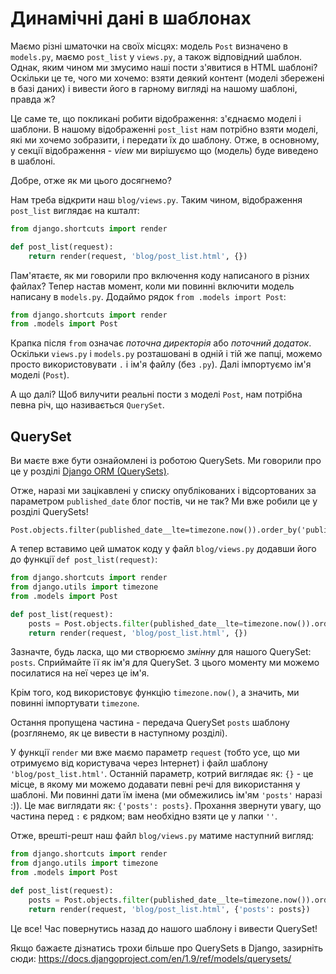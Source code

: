 # Динамічні дані в шаблонах

Маємо різні шматочки на своїх місцях: модель `Post` визначено в `models.py`, маємо `post_list` у `views.py`, а також відповідний шаблон. Однак, яким чином ми змусимо наші пости з'явитися в HTML шаблоні? Оскільки це те, чого ми хочемо: взяти деякий контент (моделі збережені в базі даних) і вивести його в гарному вигляді на нашому шаблоні, правда ж?

Це саме те, що покликані робити відображення: з'єднаємо моделі і шаблони. В нашому відображенні `post_list` нам потрібно взяти моделі, які ми хочемо зобразити, і передати їх до шаблону. Отже, в основному, у секції відображення - *view* ми вирішуємо що (модель) буде виведено в шаблоні.

Добре, отже як ми цього досягнемо?

Нам треба відкрити наш `blog/views.py`. Таким чином, відображення `post_list` виглядає на кшталт:

```python
from django.shortcuts import render

def post_list(request):
    return render(request, 'blog/post_list.html', {})
```

Пам'ятаєте, як ми говорили про включення коду написаного в різних файлах? Тепер настав момент, коли ми повинні включити модель написану в `models.py`. Додаймо рядок `from .models import Post`:

```python
from django.shortcuts import render
from .models import Post
```

Крапка після `from` означає *поточна директорія* або *поточний додаток*. Оскільки `views.py` і `models.py` розташовані в одній і тій же папці, можемо просто використовувати `.` і ім'я файлу (без `.py`). Далі імпортуємо ім'я моделі (`Post`).

А що далі? Щоб вилучити реальні пости з моделі `Post`, нам потрібна певна річ, що називається `QuerySet`.

## QuerySet

Ви маєте вже бути ознайомлені із роботою QuerySets. Ми говорили про це у розділі [Django ORM (QuerySets)](../django_orm/README.md).

Отже, наразі ми зацікавлені у списку опублікованих і відсортованих за параметром `published_date` блог постів, чи не так? Ми вже робили це у розділі QuerySets!

    Post.objects.filter(published_date__lte=timezone.now()).order_by('published_date')

А тепер вставимо цей шматок коду у файл `blog/views.py` додавши його до функції `def post_list(request)`:

```python
from django.shortcuts import render
from django.utils import timezone
from .models import Post

def post_list(request):
    posts = Post.objects.filter(published_date__lte=timezone.now()).order_by('published_date')
    return render(request, 'blog/post_list.html', {})
```

Зазначте, будь ласка, що ми створюємо *змінну* для нашого QuerySet: `posts`. Сприймайте її як ім'я для QuerySet. З цього моменту ми можемо посилатися на неї через це ім'я.

Крім того, код використовує функцію `timezone.now()`, а значить, ми повинні імпортувати `timezone`.

Остання пропущена частина - передача QuerySet `posts` шаблону (розглянемо, як це вивести в наступному розділі).

У функції `render` ми вже маємо параметр `request` (тобто усе, що ми отримуємо від користувача через Інтернет) і файл шаблону `'blog/post_list.html'`. Останній параметр, котрий виглядає як: `{}` - це місце, в якому ми можемо додавати певні речі для використання у шаблоні. Ми повинні дати їм імена (ми обмежились ім'ям `'posts'` наразі :)). Це має виглядати як: `{'posts': posts}`. Прохання звернути увагу, що частина перед `:` є рядком; вам необхідно взяти це у лапки `''`.

Отже, врешті-решт наш файл `blog/views.py` матиме наступний вигляд:

```python
from django.shortcuts import render
from django.utils import timezone
from .models import Post

def post_list(request):
    posts = Post.objects.filter(published_date__lte=timezone.now()).order_by('published_date')
    return render(request, 'blog/post_list.html', {'posts': posts})
```

Це все! Час повернутись назад до нашого шаблону і вивести QuerySet!

Якщо бажаєте дізнатись трохи більше про QuerySets в Django, зазирніть сюди: https://docs.djangoproject.com/en/1.9/ref/models/querysets/

